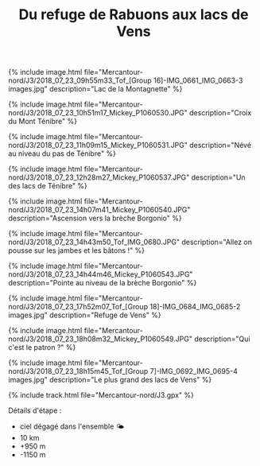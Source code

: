 ﻿---
title: "Du refuge de Rabuons aux lacs de Vens"
permalink: /Mercantour-nord/J3/
sidebar:
  nav: "mercantour_nord"
enable_tracks: true
---



{% include image.html file="Mercantour-nord/J3/2018_07_23_09h55m33_Tof_[Group 16]-IMG_0661_IMG_0663-3 images.jpg" description="Lac de la Montagnette" %}

{% include image.html file="Mercantour-nord/J3/2018_07_23_10h51m17_Mickey_P1060530.JPG" description="Croix du Mont Ténibre" %}

{% include image.html file="Mercantour-nord/J3/2018_07_23_11h09m15_Mickey_P1060531.JPG" description="Névé au niveau du pas de Ténibre" %}

{% include image.html file="Mercantour-nord/J3/2018_07_23_12h28m27_Mickey_P1060537.JPG" description="Un des lacs de Ténibre" %}

{% include image.html file="Mercantour-nord/J3/2018_07_23_14h07m41_Mickey_P1060540.JPG" description="Ascension vers la brèche Borgonio" %}

{% include image.html file="Mercantour-nord/J3/2018_07_23_14h43m50_Tof_IMG_0680.JPG" description="Allez on pousse sur les jambes et les bâtons !" %}

{% include image.html file="Mercantour-nord/J3/2018_07_23_14h44m46_Mickey_P1060543.JPG" description="Pointe au niveau de la brèche Borgonio" %}

{% include image.html file="Mercantour-nord/J3/2018_07_23_17h52m07_Tof_[Group 18]-IMG_0684_IMG_0685-2 images.jpg" description="Refuge de Vens" %}

{% include image.html file="Mercantour-nord/J3/2018_07_23_18h08m32_Mickey_P1060549.JPG" description="Qui c'est le patron ?" %}

{% include image.html file="Mercantour-nord/J3/2018_07_23_18h15m45_Tof_[Group 7]-IMG_0692_IMG_0695-4 images.jpg" description="Le plus grand des lacs de Vens" %}

{% include track.html file="Mercantour-nord/J3.gpx" %}

Détails d'étape :
* ciel dégagé dans l'ensemble :sun_behind_small_cloud:
* 10 km
* +950 m
* -1150 m
